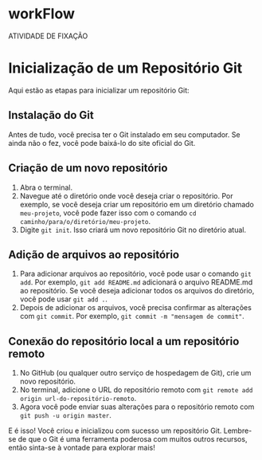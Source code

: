 # workFlow
ATIVIDADE DE FIXAÇÃO

# Inicialização de um Repositório Git

Aqui estão as etapas para inicializar um repositório Git:

## Instalação do Git
Antes de tudo, você precisa ter o Git instalado em seu computador. Se ainda não o fez, você pode baixá-lo do site oficial do Git.

## Criação de um novo repositório
1. Abra o terminal.
2. Navegue até o diretório onde você deseja criar o repositório. Por exemplo, se você deseja criar um repositório em um diretório chamado `meu-projeto`, você pode fazer isso com o comando `cd caminho/para/o/diretório/meu-projeto`.
3. Digite `git init`. Isso criará um novo repositório Git no diretório atual.

## Adição de arquivos ao repositório
1. Para adicionar arquivos ao repositório, você pode usar o comando `git add`. Por exemplo, `git add README.md` adicionará o arquivo README.md ao repositório. Se você deseja adicionar todos os arquivos do diretório, você pode usar `git add .`.
2. Depois de adicionar os arquivos, você precisa confirmar as alterações com `git commit`. Por exemplo, `git commit -m "mensagem de commit"`.

## Conexão do repositório local a um repositório remoto
1. No GitHub (ou qualquer outro serviço de hospedagem de Git), crie um novo repositório.
2. No terminal, adicione o URL do repositório remoto com `git remote add origin url-do-repositório-remoto`.
3. Agora você pode enviar suas alterações para o repositório remoto com `git push -u origin master`.

E é isso! Você criou e inicializou com sucesso um repositório Git. Lembre-se de que o Git é uma ferramenta poderosa com muitos outros recursos, então sinta-se à vontade para explorar mais!